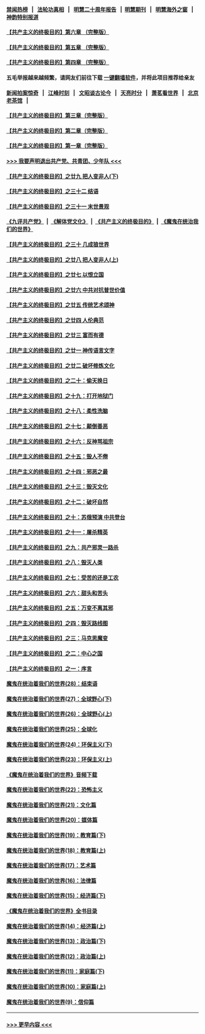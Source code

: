 #### [禁闻热榜](热点新闻.md?=0)  &nbsp;&nbsp;|&nbsp;&nbsp; [法轮功真相](https://github.com/gfw-breaker/truth/blob/master/README.md?=0) &nbsp;&nbsp;|&nbsp;&nbsp; [明慧二十周年报告](https://github.com/gfw-breaker/mh-reports/blob/master/README.md?=0) &nbsp;&nbsp;|&nbsp;&nbsp;[明慧期刊](https://github.com/gfw-breaker/mh-qikan) &nbsp;&nbsp;|&nbsp;&nbsp; [明慧海外之窗](https://github.com/gfw-breaker/mh-news/blob/master/README.md?=0) &nbsp;&nbsp;|&nbsp;&nbsp; [神韵特别报道](https://github.com/gfw-breaker/mh-news/blob/master/shenyun.md?=0)
#### [【共产主义的终极目的】第六章 （完整版）](../pages/nsc422/n11428913.md?t=03101003) 
#### [【共产主义的终极目的】第五章 （完整版）](../pages/nsc422/n11428912.md?t=03101003) 
#### [【共产主义的终极目的】第四章 （完整版）](../pages/nsc422/n11428907.md?t=03101003) 
#### 五毛举报越来越频繁，请网友们前往下载 [一键翻墙软件](https://github.com/gfw-breaker/ssr-accounts)，并将此项目推荐给亲友
#### [新闻拍案惊奇](https://github.com/gfw-breaker/banned-news/blob/master/pages/link4.md) &nbsp;&nbsp;|&nbsp;&nbsp; [江峰时刻](https://github.com/gfw-breaker/banned-news/blob/master/pages/link4.md) &nbsp;&nbsp;|&nbsp;&nbsp; [文昭谈古论今](https://github.com/gfw-breaker/banned-news/blob/master/pages/link4.md) &nbsp;&nbsp;|&nbsp;&nbsp; [天亮时分](https://github.com/gfw-breaker/banned-news/blob/master/pages/link4.md) &nbsp;&nbsp;|&nbsp;&nbsp; [萧茗看世界](https://github.com/gfw-breaker/banned-news/blob/master/pages/link4.md) &nbsp;&nbsp;|&nbsp;&nbsp; [北京老茶馆](https://github.com/gfw-breaker/banned-news/blob/master/pages/link4.md) &nbsp;&nbsp;|&nbsp;&nbsp; 
#### [【共产主义的终极目的】第三章（完整版）](../pages/nsc422/n11428848.md?t=03101003) 
#### [【共产主义的终极目的】第二章（完整版）](../pages/nsc422/n11428831.md?t=03101003) 
#### [【共产主义的终极目的】第一章（完整版）](../pages/nsc422/n11417651.md?t=03101003) 
#### [>>> 我要声明退出共产党、共青团、少年队 <<<](https://github.com/begood0513/goodnews/blob/master/quit/letter.md) 
#### [【共产主义的终极目的】之廿九 把人变非人(下)](../pages/nsc422/n11344140.md?t=03101003) 
#### [【共产主义的终极目的】之三十二 结语](../pages/nsc422/n11360535.md?t=03101003) 
#### [【共产主义的终极目的】之三十一 末世景观](../pages/nsc422/n11351129.md?t=03101003) 
#### [《九评共产党》](https://github.com/begood0513/9ping.md/blob/master/README.md) &nbsp;|&nbsp; [《解体党文化》](../../../../jtdwh.md/blob/master/README.md)  &nbsp;|&nbsp; [《共产主义的终极目的》](../../../../gczydzjmd.md/blob/master/README.md) &nbsp;|&nbsp; [《魔鬼在统治我们的世界》](../../../../mgztzwmdsj.md/blob/master/README.md) 
#### [【共产主义的终极目的】之三十 几成狼世界](../pages/nsc422/n11348280.md?t=03101003) 
#### [【共产主义的终极目的】之廿八 把人变非人(上)](../pages/nsc422/n11340492.md?t=03101003) 
#### [【共产主义的终极目的】之廿七 以恨立国](../pages/nsc422/n11336944.md?t=03101003) 
#### [【共产主义的终极目的】之廿六 中共对抗普世价值](../pages/nsc422/n11324785.md?t=03101003) 
#### [【共产主义的终极目的】之廿五 传统艺术颂神](../pages/nsc422/n11296396.md?t=03101003) 
#### [【共产主义的终极目的】之廿四 人伦典范](../pages/nsc422/n11296397.md?t=03101003) 
#### [【共产主义的终极目的】之廿三 富而有德](../pages/nsc422/n11283598.md?t=03101003) 
#### [【共产主义的终极目的】之廿一 神传语言文字](../pages/nsc422/n11263265.md?t=03101003) 
#### [【共产主义的终极目的】之廿二 破坏修炼文化](../pages/nsc422/n11245728.md?t=03101003) 
#### [【共产主义的终极目的】之二十：偷天换日](../pages/nsc422/n11238846.md?t=03101003) 
#### [【共产主义的终极目的】之十九：打开地狱门](../pages/nsc422/n11206376.md?t=03101003) 
#### [【共产主义的终极目的】之十八：柔性洗脑](../pages/nsc422/n11199994.md?t=03101003) 
#### [【共产主义的终极目的】之十七：颠倒善恶](../pages/nsc422/n11179782.md?t=03101003) 
#### [【共产主义的终极目的】之十六：反神骂祖宗](../pages/nsc422/n11166798.md?t=03101003) 
#### [【共产主义的终极目的】之十五：毁人不倦](../pages/nsc422/n11166792.md?t=03101003) 
#### [【共产主义的终极目的】之十四：邪恶之最](../pages/nsc422/n11150249.md?t=03101003) 
#### [【共产主义的终极目的】之十三：毁灭文化](../pages/nsc422/n11135227.md?t=03101003) 
#### [【共产主义的终极目的】之十二：破坏自然](../pages/nsc422/n11135214.md?t=03101003) 
#### [【共产主义的终极目的】之十：苏俄预演 中共登台](../pages/nsc422/n11118424.md?t=03101003) 
#### [【共产主义的终极目的】之十一：屠杀精英](../pages/nsc422/n11118442.md?t=03101003) 
#### [【共产主义的终极目的】之九：共产邪灵一路杀](../pages/nsc422/n11114139.md?t=03101003) 
#### [【共产主义的终极目的】之八：毁灭人类](../pages/nsc422/n11108503.md?t=03101003) 
#### [【共产主义的终极目的】之七：受苦的还是工农](../pages/nsc422/n11101809.md?t=03101003) 
#### [【共产主义的终极目的】之六：甜头和苦头](../pages/nsc422/n11096971.md?t=03101003) 
#### [【共产主义的终极目的】之五：万变不离其邪](../pages/nsc422/n11091285.md?t=03101003) 
#### [【共产主义的终极目的】之四：毁灭路线图](../pages/nsc422/n11086284.md?t=03101003) 
#### [【共产主义的终极目的】之三：马克思魔变](../pages/nsc422/n11061941.md?t=03101003) 
#### [【共产主义的终极目的】之二：中心之国](../pages/nsc422/n11047728.md?t=03101003) 
#### [【共产主义的终极目的】之一：序言](../pages/nsc422/n11086077.md?t=03101003) 
#### [魔鬼在统治着我们的世界(28)：结束语](../pages/nsc422/n10936246.md?t=03101003) 
#### [魔鬼在统治着我们的世界(27)：全球野心(下)](../pages/nsc422/n10928319.md?t=03101003) 
#### [魔鬼在统治着我们的世界(26)：全球野心(上)](../pages/nsc422/n10900318.md?t=03101003) 
#### [魔鬼在统治着我们的世界(25)：全球化](../pages/nsc422/n10788205.md?t=03101003) 
#### [魔鬼在统治着我们的世界(24)：环保主义(下)](../pages/nsc422/n10695307.md?t=03101003) 
#### [魔鬼在统治着我们的世界(23)：环保主义(上)](../pages/nsc422/n10688613.md?t=03101003) 
#### [《魔鬼在统治着我们的世界》音频下载](../pages/nsc422/n10635553.md?t=03101003) 
#### [魔鬼在统治着我们的世界(22)：恐怖主义](../pages/nsc422/n10614727.md?t=03101003) 
#### [魔鬼在统治着我们的世界(21)：文化篇](../pages/nsc422/n10597706.md?t=03101003) 
#### [魔鬼在统治着我们的世界(20)：媒体篇](../pages/nsc422/n10586579.md?t=03101003) 
#### [魔鬼在统治着我们的世界(19)：教育篇(下)](../pages/nsc422/n10564808.md?t=03101003) 
#### [魔鬼在统治着我们的世界(18)：教育篇(上)](../pages/nsc422/n10526970.md?t=03101003) 
#### [魔鬼在统治着我们的世界(17)：艺术篇](../pages/nsc422/n10499093.md?t=03101003) 
#### [魔鬼在统治着我们的世界(16)：法律篇](../pages/nsc422/n10485969.md?t=03101003) 
#### [魔鬼在统治着我们的世界(15)：经济篇(下)](../pages/nsc422/n10469975.md?t=03101003) 
#### [《魔鬼在统治着我们的世界》全书目录](../pages/nsc422/n10464261.md?t=03101003) 
#### [魔鬼在统治着我们的世界(14)：经济篇(上)](../pages/nsc422/n10457370.md?t=03101003) 
#### [魔鬼在统治着我们的世界(13)：政治篇(下)](../pages/nsc422/n10448270.md?t=03101003) 
#### [魔鬼在统治着我们的世界(12)：政治篇(上)](../pages/nsc422/n10444576.md?t=03101003) 
#### [魔鬼在统治着我们的世界(11)：家庭篇(下)](../pages/nsc422/n10440961.md?t=03101003) 
#### [魔鬼在统治着我们的世界(10)：家庭篇(上)](../pages/nsc422/n10435448.md?t=03101003) 
#### [魔鬼在统治着我们的世界(9)：信仰篇](../pages/nsc422/n10432159.md?t=03101003) 

----
#### [ >>> 更早内容 <<< ](../indexes/nsc422-earlier.md)
